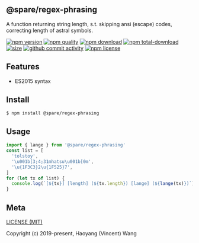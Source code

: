 ## @spare/regex-phrasing
A function returning string length,
s.t. 
    skipping ansi (escape) codes,
    correcting length of astral symbols.

[![npm version][npm-image]][npm-url]
[![npm quality][quality-image]][quality-url]
[![npm download][download-image]][npm-url]
[![npm total-download][total-download-image]][npm-url]
[![size][size]][size-url]
[![github commit activity][commit-image]][github-url]
[![npm license][license-image]][npm-url]

## Features

- ES2015 syntax

## Install
```console
$ npm install @spare/regex-phrasing
```

## Usage
```js
import { lange } from '@spare/regex-phrasing'
const list = [
  'tolstoy',
  '\u001b[3;4;31mhatsu\u001b[0m',
  '\u{1F3C3}2\u{1F525}7',
]
for (let tx of list) {
  console.log(`[${tx}] [length] (${tx.length}) [lange] (${lange(tx)})`)
}
```

## Meta
[LICENSE (MIT)](LICENSE)

Copyright (c) 2019-present, Haoyang (Vincent) Wang

[//]: <> (Shields)
[npm-image]: https://img.shields.io/npm/v/@spare/regex-phrasing.svg?style=flat-square
[quality-image]: http://npm.packagequality.com/shield/@spare/regex-phrasing.svg?style=flat-square
[download-image]: https://img.shields.io/npm/dm/@spare/regex-phrasing.svg?style=flat-square
[total-download-image]:https://img.shields.io/npm/dt/@spare/regex-phrasing.svg?style=flat-square
[license-image]: https://img.shields.io/npm/l/@spare/regex-phrasing.svg?style=flat-square
[commit-image]: https://img.shields.io/github/commit-activity/y/hoyeungw/spare/regex-phrasing?style=flat-square
[size]: https://flat.badgen.net/packagephobia/install/@spare/regex-phrasing

[//]: <> (Link)
[npm-url]: https://npmjs.org/package/@spare/regex-phrasing
[quality-url]: http://packagequality.com/#?package=@spare/regex-phrasing
[github-url]: https://github.com/gadge/@spare/regex-phrasing
[size-url]: https://packagephobia.now.sh/result?p=@spare/regex-phrasing
